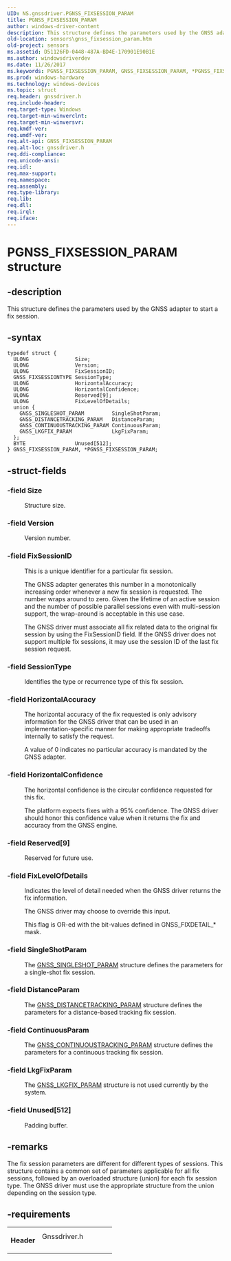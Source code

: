 ```yaml
---
UID: NS.gnssdriver.PGNSS_FIXSESSION_PARAM
title: PGNSS_FIXSESSION_PARAM
author: windows-driver-content
description: This structure defines the parameters used by the GNSS adapter to start a fix session.
old-location: sensors\gnss_fixsession_param.htm
old-project: sensors
ms.assetid: D51126FD-0448-487A-BD4E-170901E90B1E
ms.author: windowsdriverdev
ms.date: 11/26/2017
ms.keywords: PGNSS_FIXSESSION_PARAM, GNSS_FIXSESSION_PARAM, *PGNSS_FIXSESSION_PARAM
ms.prod: windows-hardware
ms.technology: windows-devices
ms.topic: struct
req.header: gnssdriver.h
req.include-header: 
req.target-type: Windows
req.target-min-winverclnt: 
req.target-min-winversvr: 
req.kmdf-ver: 
req.umdf-ver: 
req.alt-api: GNSS_FIXSESSION_PARAM
req.alt-loc: gnssdriver.h
req.ddi-compliance: 
req.unicode-ansi: 
req.idl: 
req.max-support: 
req.namespace: 
req.assembly: 
req.type-library: 
req.lib: 
req.dll: 
req.irql: 
req.iface: 
---
```


# PGNSS_FIXSESSION_PARAM structure



## -description
<p>This structure defines the parameters used by the GNSS adapter to start a fix session.</p>


## -syntax

````
typedef struct {
  ULONG               Size;
  ULONG               Version;
  ULONG               FixSessionID;
  GNSS_FIXSESSIONTYPE SessionType;
  ULONG               HorizontalAccuracy;
  ULONG               HorizontalConfidence;
  ULONG               Reserved[9];
  ULONG               FixLevelOfDetails;
  union {
    GNSS_SINGLESHOT_PARAM         SingleShotParam;
    GNSS_DISTANCETRACKING_PARAM   DistanceParam;
    GNSS_CONTINUOUSTRACKING_PARAM ContinuousParam;
    GNSS_LKGFIX_PARAM             LkgFixParam;
  };
  BYTE                Unused[512];
} GNSS_FIXSESSION_PARAM, *PGNSS_FIXSESSION_PARAM;
````


## -struct-fields
<dl>

### -field <b>Size</b>

<dd>
<p>Structure size.</p>
</dd>

### -field <b>Version</b>

<dd>
<p>Version number.</p>
</dd>

### -field <b>FixSessionID</b>

<dd>
<p>This is a unique identifier for a particular fix session.</p>
<p> The GNSS adapter generates this number in a monotonically increasing order whenever a new fix session is requested. The number wraps around to zero. Given the lifetime of an active session and the number of possible parallel sessions even with multi-session support, the wrap-around is acceptable in this use case.</p>
<p>The GNSS driver must associate all fix related data to the original fix session by using the FixSessionID field. If the GNSS driver does not support multiple fix sessions, it may use the session ID of the last fix session request.</p>
</dd>

### -field <b>SessionType</b>

<dd>
<p>Identifies the type or recurrence type of this fix session.</p>
</dd>

### -field <b>HorizontalAccuracy</b>

<dd>
<p>The horizontal accuracy of the fix requested is only advisory information for the GNSS driver that can be used in an implementation-specific manner for making appropriate tradeoffs internally to satisfy the request.</p>
<p>A value of 0 indicates no particular accuracy is mandated by the GNSS adapter.</p>
</dd>

### -field <b>HorizontalConfidence</b>

<dd>
<p>The horizontal confidence is the circular confidence requested for this fix.</p>
<p>The platform expects fixes with a 95% confidence. The GNSS driver should honor this confidence value when it returns the fix and accuracy from the GNSS engine.</p>
</dd>

### -field <b>Reserved[9]</b>

<dd>
<p>Reserved for future use.</p>
</dd>

### -field <b>FixLevelOfDetails</b>

<dd>
<p>Indicates the level of detail needed when the GNSS driver returns the fix information.</p>
<p>The GNSS driver may choose to override this input.</p>
<p>This flag is OR-ed with the bit-values defined in GNSS_FIXDETAIL_* mask.</p>
</dd>

### -field <b>SingleShotParam</b>

<dd>
<p>The <a href="https://msdn.microsoft.com/library/windows/hardware/dn925218">GNSS_SINGLESHOT_PARAM</a> structure defines the parameters for a single-shot fix session.</p>
</dd>

### -field <b>DistanceParam</b>

<dd>
<p>The <a href="https://msdn.microsoft.com/library/windows/hardware/dn925105">GNSS_DISTANCETRACKING_PARAM</a> structure defines the parameters for a distance-based tracking fix session.</p>
</dd>

### -field <b>ContinuousParam</b>

<dd>
<p>The <a href="https://msdn.microsoft.com/library/windows/hardware/dn925099">GNSS_CONTINUOUSTRACKING_PARAM</a> structure defines the parameters for a continuous tracking fix session.</p>
</dd>

### -field <b>LkgFixParam</b>

<dd>
<p>The <a href="https://msdn.microsoft.com/library/windows/hardware/dn925182">GNSS_LKGFIX_PARAM</a>  structure is not used currently by the system.</p>
</dd>

### -field <b>Unused[512]</b>

<dd>
<p>Padding buffer.</p>
</dd>
</dl>

## -remarks
<p>The fix session parameters are different for different types of sessions. This structure contains a common set of parameters applicable for all fix sessions, followed by an overloaded structure (union) for each fix session type. The GNSS driver must use the appropriate structure from the union depending on the session type.</p>

## -requirements
<table>
<tr>
<th width="30%">
<p>Header</p>
</th>
<td width="70%">
<dl>
<dt>Gnssdriver.h</dt>
</dl>
</td>
</tr>
</table>